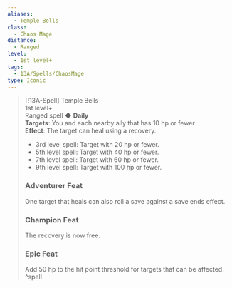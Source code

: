 ```yaml
---
aliases:
  - Temple Bells
class:
  - Chaos Mage
distance:
  - Ranged
level:
  - 1st level+
tags:
  - 13A/Spells/ChaosMage
type: Iconic
---
```


> [!13A-Spell] Temple Bells  
> 1st level+  
> Ranged spell ◆ **Daily**  
> **Targets**: You and each nearby ally that has 10 hp or fewer  
> **Effect**: The target can heal using a recovery.
>
> - 3rd level spell: Target with 20 hp or fewer.
> - 5th level spell: Target with 40 hp or fewer.
> - 7th level spell: Target with 60 hp or fewer.
> - 9th level spell: Target with 100 hp or fewer.
>
> ### Adventurer Feat
> One target that heals can also roll a save against a save ends effect.
>
> ### Champion Feat
> The recovery is now free.
>
> ### Epic Feat
> Add 50 hp to the hit point threshold for targets that can be affected.
^spell
